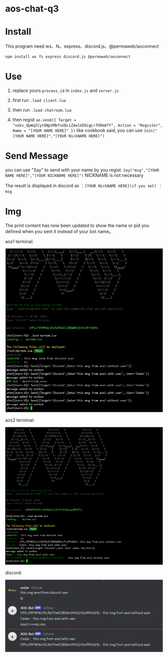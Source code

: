 # aos-chat-q3

<h1> Install </h1>

This program need ws、fs、express、discord.js、@permaweb/aoconnect

`npm install ws fs express discord.js @permaweb/aoconnect`

<h1> Use </h1>

1. replace yours `process_id` in `index.js` and `server.js`


2. first run `.load client.lua` 


3. then run `.load chatroom.lua`


4. then regist `ao.send({ Target = "xnkv_QpWqICyt8NpVMbfsUQciZ4wlm5DigLrfXRm8fY", Action = "Register", Name = "[YOUR NAME HERE]" })`
   like cookbook said, you can use `Join("[YOUR NAME HERE]","[YOUR NickNAME HERE]")`


<h1>Send Message</h1>

you can use "Say" to send with your name by you regist.
`Say("msg","[YOUR NAME HERE]","[YOUR NICKNAME HERE]")`
NICKNAME is not necessary

The result is displayed in discord as ：`[YOUR NickNAME HERE](if you set) ： msg` 

<h1> Img </h1>
The print content has now been updated to show the name or pid you defined when you sent it instead of your bot name。

aos1 terminal:

![aos1.png](img%2Faos1.png)

aos2 terminal:

![aos2.png](img%2Faos2.png)

discord:

![discord.png](img%2Fdiscord.png)

